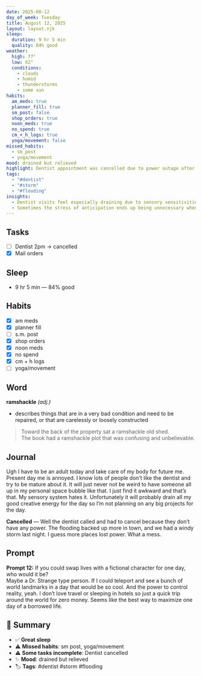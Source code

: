```yaml
---
date: 2025-08-12
day_of_week: Tuesday
title: August 12, 2025
layout: layout.njk
sleep:
  duration: 9 hr 5 min
  quality: 84% good
weather:
  high: 77°
  low: 62°
  conditions:
    - clouds
    - humid
    - thunderstorms
    - some sun
habits:
  am_meds: true
  planner_fill: true
  sm_post: false
  shop_orders: true
  noon_meds: true
  no_spend: true
  cm_+_h_logs: true
  yoga/movement: false
missed_habits:
  - sm_post
  - yoga/movement
mood: drained but relieved
highlight: Dentist appointment was cancelled due to power outage after a storm.
tags:
  - "#dentist"
  - "#storm"
  - "#flooding"
insights:
  - Dentist visits feel especially draining due to sensory sensitivities.
  - Sometimes the stress of anticipation ends up being unnecessary when plans change suddenly.
---
```


## Tasks
- [ ] Dentist 2pm → cancelled  
- [x] Mail orders  

## Sleep
- 9 hr 5 min — 84% good

## Habits
- [x] am meds  
- [x] planner fill  
- [ ] s.m. post  
- [x] shop orders  
- [x] noon meds  
- [x] no spend  
- [x] cm + h logs  
- [ ] yoga/movement  

## Word
**ramshackle** *(adj.)*  
- describes things that are in a very bad condition and need to be repaired, or that are carelessly or loosely constructed  
> Toward the back of the property sat a ramshackle old shed.  
> The book had a ramshackle plot that was confusing and unbelievable.

## Journal
Ugh I have to be an adult today and take care of my body for future me. Present day me is annoyed. I know lots of people don’t like the dentist and try to be mature about it. It will just never not be weird to have someone all up in my personal space bubble like that. I just find it awkward and that’s that. My sensory system hates it. Unfortunately it will probably drain all my good creative energy for the day so I’m not planning on any big projects for the day.

**Cancelled** — Well the dentist called and had to cancel because they don’t have any power. The flooding backed up more in town, and we had a windy storm last night. I guess more places lost power. What a mess.

## Prompt
**Prompt 12:** If you could swap lives with a fictional character for one day, who would it be?  
Maybe a Dr. Strange type person. If I could teleport and see a bunch of world landmarks in a day that would be so cool. And the power to control reality, yeah. I don’t love travel or sleeping in hotels so just a quick trip around the world for zero money. Seems like the best way to maximize one day of a borrowed life.

## 📌 Summary
- ✅ **Great sleep**
- ⚠️ **Missed habits**: sm post, yoga/movement
- ⚠️ **Some tasks incomplete**: Dentist cancelled
- ✨ **Mood**: drained but relieved
- 🏷️ **Tags**: #dentist #storm #flooding